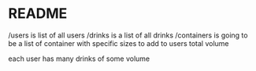 # README

/users is list of all users
/drinks is a list of all drinks
/containers is going to be a list of container with specific sizes to add to users total volume

each user has many drinks of some volume